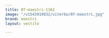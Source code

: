 ```yaml
---
title: 07-maestri-1162
image: "/v1543919832/viterbo/07-maestri.jpg"
brand: maestri
layout: vestito

---
```

